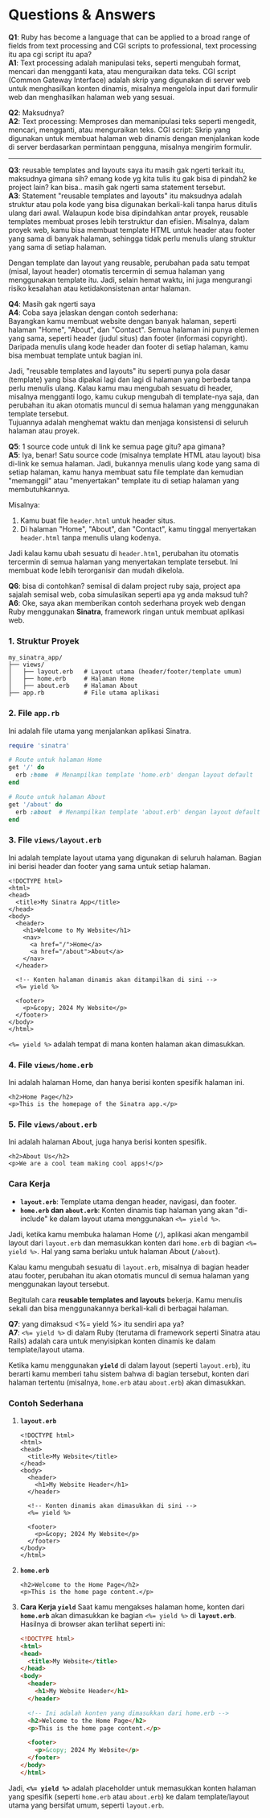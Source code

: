 # Questions & Answers

**Q1**: Ruby has become a language that can be applied to a broad range of fields from text processing and CGI scripts to professional, text processing itu apa cgi script itu apa?<br>
**A1**: Text processing adalah manipulasi teks, seperti mengubah format, mencari dan mengganti kata, atau menguraikan data teks. CGI script (Common Gateway Interface) adalah skrip yang digunakan di server web untuk menghasilkan konten dinamis, misalnya mengelola input dari formulir web dan menghasilkan halaman web yang sesuai.<br>

**Q2**: Maksudnya?<br>
**A2**: Text processing: Memproses dan memanipulasi teks seperti mengedit, mencari, mengganti, atau menguraikan teks.
CGI script: Skrip yang digunakan untuk membuat halaman web dinamis dengan menjalankan kode di server berdasarkan permintaan pengguna, misalnya mengirim formulir.<br>

---

**Q3**: reusable templates and layouts
saya itu masih gak ngerti terkait itu, maksudnya gimana sih? emang kode yg kita tulis itu gak bisa di pindah2 ke project lain? kan bisa.. masih gak ngerti sama statement tersebut.<br>
**A3**: Statement "reusable templates and layouts" itu maksudnya adalah struktur atau pola kode yang bisa digunakan berkali-kali tanpa harus ditulis ulang dari awal. Walaupun kode bisa dipindahkan antar proyek, reusable templates membuat proses lebih terstruktur dan efisien. Misalnya, dalam proyek web, kamu bisa membuat template HTML untuk header atau footer yang sama di banyak halaman, sehingga tidak perlu menulis ulang struktur yang sama di setiap halaman.

Dengan template dan layout yang reusable, perubahan pada satu tempat (misal, layout header) otomatis tercermin di semua halaman yang menggunakan template itu. Jadi, selain hemat waktu, ini juga mengurangi risiko kesalahan atau ketidakonsistenan antar halaman.

**Q4**: Masih gak ngerti saya<br>
**A4**: Coba saya jelaskan dengan contoh sederhana:<br>
Bayangkan kamu membuat website dengan banyak halaman, seperti halaman "Home", "About", dan "Contact". Semua halaman ini punya elemen yang sama, seperti header (judul situs) dan footer (informasi copyright). Daripada menulis ulang kode header dan footer di setiap halaman, kamu bisa membuat template untuk bagian ini.

Jadi, "reusable templates and layouts" itu seperti punya pola dasar (template) yang bisa dipakai lagi dan lagi di halaman yang berbeda tanpa perlu menulis ulang. Kalau kamu mau mengubah sesuatu di header, misalnya mengganti logo, kamu cukup mengubah di template-nya saja, dan perubahan itu akan otomatis muncul di semua halaman yang menggunakan template tersebut.<br>
Tujuannya adalah menghemat waktu dan menjaga konsistensi di seluruh halaman atau proyek.

**Q5**: 1 source code untuk di link ke semua page gitu? apa gimana?<br>
**A5**: Iya, benar! Satu source code (misalnya template HTML atau layout) bisa di-link ke semua halaman. Jadi, bukannya menulis ulang kode yang sama di setiap halaman, kamu hanya membuat satu file template dan kemudian "memanggil" atau "menyertakan" template itu di setiap halaman yang membutuhkannya.<br>

Misalnya:

1. Kamu buat file `header.html` untuk header situs.<br>
2. Di halaman "Home", "About", dan "Contact", kamu tinggal menyertakan `header.html` tanpa menulis ulang kodenya.<br>

Jadi kalau kamu ubah sesuatu di `header.html`, perubahan itu otomatis tercermin di semua halaman yang menyertakan template tersebut. Ini membuat kode lebih terorganisir dan mudah dikelola.

**Q6**: bisa di contohkan? semisal di dalam project ruby saja, project apa sajalah semisal web, coba simulasikan seperti apa yg anda maksud tuh?<br>
**A6**: Oke, saya akan memberikan contoh sederhana proyek web dengan Ruby menggunakan **Sinatra**, framework ringan untuk membuat aplikasi web.

### 1. **Struktur Proyek**
```plaintext
my_sinatra_app/
├── views/
│   ├── layout.erb   # Layout utama (header/footer/template umum)
│   ├── home.erb     # Halaman Home
│   ├── about.erb    # Halaman About
├── app.rb           # File utama aplikasi
```

### 2. **File `app.rb`**
Ini adalah file utama yang menjalankan aplikasi Sinatra.

```ruby
require 'sinatra'

# Route untuk halaman Home
get '/' do
  erb :home  # Menampilkan template 'home.erb' dengan layout default
end

# Route untuk halaman About
get '/about' do
  erb :about  # Menampilkan template 'about.erb' dengan layout default
end
```

### 3. **File `views/layout.erb`**
Ini adalah template layout utama yang digunakan di seluruh halaman. Bagian ini berisi header dan footer yang sama untuk setiap halaman.

```erb
<!DOCTYPE html>
<html>
<head>
  <title>My Sinatra App</title>
</head>
<body>
  <header>
    <h1>Welcome to My Website</h1>
    <nav>
      <a href="/">Home</a>
      <a href="/about">About</a>
    </nav>
  </header>

  <!-- Konten halaman dinamis akan ditampilkan di sini -->
  <%= yield %>

  <footer>
    <p>&copy; 2024 My Website</p>
  </footer>
</body>
</html>
```

`<%= yield %>` adalah tempat di mana konten halaman akan dimasukkan.

### 4. **File `views/home.erb`**
Ini adalah halaman Home, dan hanya berisi konten spesifik halaman ini.

```erb
<h2>Home Page</h2>
<p>This is the homepage of the Sinatra app.</p>
```

### 5. **File `views/about.erb`**
Ini adalah halaman About, juga hanya berisi konten spesifik.

```erb
<h2>About Us</h2>
<p>We are a cool team making cool apps!</p>
```

### Cara Kerja

- **`layout.erb`**: Template utama dengan header, navigasi, dan footer.
- **`home.erb` dan `about.erb`**: Konten dinamis tiap halaman yang akan "di-include" ke dalam layout utama menggunakan `<%= yield %>`.

Jadi, ketika kamu membuka halaman Home (`/`), aplikasi akan mengambil layout dari `layout.erb` dan memasukkan konten dari `home.erb` di bagian `<%= yield %>`. Hal yang sama berlaku untuk halaman About (`/about`).

Kalau kamu mengubah sesuatu di `layout.erb`, misalnya di bagian header atau footer, perubahan itu akan otomatis muncul di semua halaman yang menggunakan layout tersebut.

Begitulah cara **reusable templates and layouts** bekerja. Kamu menulis sekali dan bisa menggunakannya berkali-kali di berbagai halaman.

**Q7**: yang dimaksud <%= yield %> itu sendiri apa ya?<br>
**A7**: `<%= yield %>` di dalam Ruby (terutama di framework seperti Sinatra atau Rails) adalah cara untuk menyisipkan konten dinamis ke dalam template/layout utama.

Ketika kamu menggunakan **`yield`** di dalam layout (seperti `layout.erb`), itu berarti kamu memberi tahu sistem bahwa di bagian tersebut, konten dari halaman tertentu (misalnya, `home.erb` atau `about.erb`) akan dimasukkan.

### Contoh Sederhana

1. **`layout.erb`**
   ```erb
   <!DOCTYPE html>
   <html>
   <head>
     <title>My Website</title>
   </head>
   <body>
     <header>
       <h1>My Website Header</h1>
     </header>

     <!-- Konten dinamis akan dimasukkan di sini -->
     <%= yield %>

     <footer>
       <p>&copy; 2024 My Website</p>
     </footer>
   </body>
   </html>
   ```

2. **`home.erb`**
   ```erb
   <h2>Welcome to the Home Page</h2>
   <p>This is the home page content.</p>
   ```

3. **Cara Kerja `yield`**
   Saat kamu mengakses halaman home, konten dari **`home.erb`** akan dimasukkan ke bagian `<%= yield %>` di **`layout.erb`**. Hasilnya di browser akan terlihat seperti ini:

   ```html
   <!DOCTYPE html>
   <html>
   <head>
     <title>My Website</title>
   </head>
   <body>
     <header>
       <h1>My Website Header</h1>
     </header>

     <!-- Ini adalah konten yang dimasukkan dari home.erb -->
     <h2>Welcome to the Home Page</h2>
     <p>This is the home page content.</p>

     <footer>
       <p>&copy; 2024 My Website</p>
     </footer>
   </body>
   </html>
   ```

Jadi, **`<%= yield %>`** adalah placeholder untuk memasukkan konten halaman yang spesifik (seperti `home.erb` atau `about.erb`) ke dalam template/layout utama yang bersifat umum, seperti `layout.erb`.
